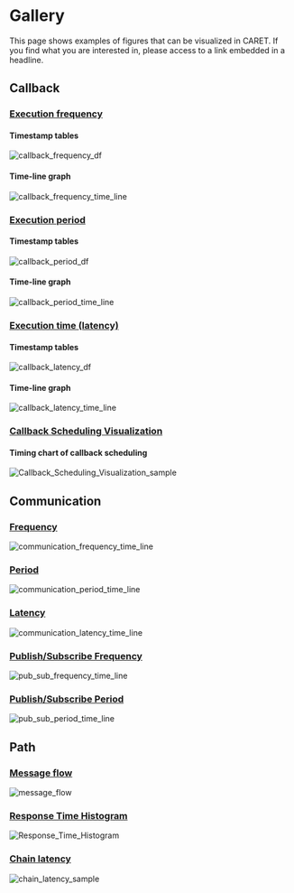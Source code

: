 # Gallery

This page shows examples of figures that can be visualized in CARET.
If you find what you are interested in, please access to a link embedded in a headline.

## Callback

### [Execution frequency](./visualization/frequency/frequency.md#callback)

#### Timestamp tables

![callback_frequency_df](./imgs/callback_frequency_df.png)

#### Time-line graph

![callback_frequency_time_line](./imgs/callback_frequency_time_line.png)

### [Execution period](./visualization/period/period.md#callback)

#### Timestamp tables

![callback_period_df](./imgs/callback_period_df.png)

#### Time-line graph

![callback_period_time_line](./imgs/callback_period_time_line.png)

### [Execution time (latency)](./visualization/latency/latency.md#callback)

#### Timestamp tables

![callback_latency_df](./imgs/callback_latency_df.png)

#### Time-line graph

![callback_latency_time_line](./imgs/callback_latency_time_line.png)

### [Callback Scheduling Visualization](./visualization/callback_scheduling/callback_scheduling_visualization.md)

#### Timing chart of callback scheduling

![Callback_Scheduling_Visualization_sample](./imgs/callback_sched_sample.png)

## Communication

### [Frequency](./visualization/frequency/frequency.md#communication)

![communication_frequency_time_line](./imgs/communication_frequency_time_line.png)

### [Period](./visualization/period/period.md#communication)

![communication_period_time_line](./imgs/communication_period_time_line.png)

### [Latency](./visualization/latency/latency.md#communication)

![communication_latency_time_line](./imgs/communication_latency_time_line.png)

### [Publish/Subscribe Frequency](./visualization/frequency/frequency.md#publish-and-subscription)

![pub_sub_frequency_time_line](./imgs/pub_sub_frequency_time_line.png)

### [Publish/Subscribe Period](./visualization/period/period.md#publish-and-subscription)

![pub_sub_period_time_line](./imgs/pub_sub_period_time_line.png)

## Path

### [Message flow](./visualization/path/message_flow.md)

![message_flow](./imgs/message_flow_sample.png)

### [Response Time Histogram](./visualization/path/response_time.md)

![Response_Time_Histogram](./imgs/response_time_default_histogram.png)

### [Chain latency](./visualization/path/chain_latency.md)

![chain_latency_sample](./imgs/chain_latency_sample.png)

